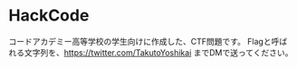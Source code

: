 # HackCode
コードアカデミー高等学校の学生向けに作成した、CTF問題です。
Flagと呼ばれる文字列を、https://twitter.com/TakutoYoshikai までDMで送ってください。
